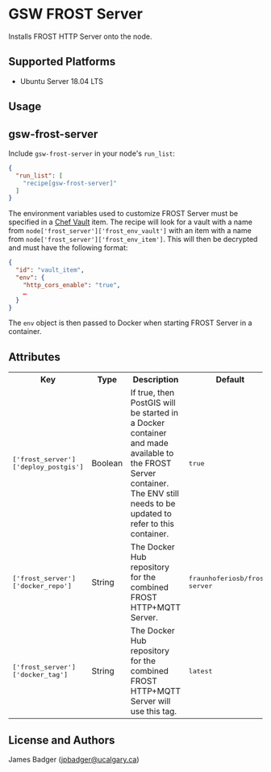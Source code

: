 # GSW FROST Server

Installs FROST HTTP Server onto the node.

## Supported Platforms

* Ubuntu Server 18.04 LTS

## Usage

## gsw-frost-server

Include `gsw-frost-server` in your node's `run_list`:

```json
{
  "run_list": [
    "recipe[gsw-frost-server]"
  ]
}
```

The environment variables used to customize FROST Server must be specified in a [Chef Vault](https://github.com/chef/chef-vault) item. The recipe will look for a vault with a name from `node['frost_server']['frost_env_vault']` with an item with a name from `node['frost_server']['frost_env_item']`. This will then be decrypted and must have the following format:

```json
{
  "id": "vault_item",
  "env": {
    "http_cors_enable": "true",
    …
  }
}
```

The `env` object is then passed to Docker when starting FROST Server in a container.

## Attributes

<table>
  <tr>
    <th>Key</th>
    <th>Type</th>
    <th>Description</th>
    <th>Default</th>
  </tr>
  <tr>
    <td><tt>['frost_server']['deploy_postgis']</tt></td>
    <td>Boolean</td>
    <td>If true, then PostGIS will be started in a Docker container and made available to the FROST Server container. The ENV still needs to be updated to refer to this container.</td>
    <td><tt>true</tt></td>
  </tr>
  <tr>
    <td><tt>['frost_server']['docker_repo']</tt></td>
    <td>String</td>
    <td>The Docker Hub repository for the combined FROST HTTP+MQTT Server.</td>
    <td><tt>fraunhoferiosb/frost-server</tt></td>
  </tr>
  <tr>
    <td><tt>['frost_server']['docker_tag']</tt></td>
    <td>String</td>
    <td>The Docker Hub repository for the combined FROST HTTP+MQTT Server will use this tag.</td>
    <td><tt>latest</tt></td>
  </tr>
</table>

## License and Authors

James Badger (jpbadger@ucalgary.ca)
